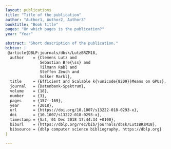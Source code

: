 ```yaml
---
layout: publications
title: "Title of the publication"
author: "Author1, Author2, Author3"
booktitle: "Book title"
pages: "On which pages is the publication?"
year: "Year"

abstract: "Short description of the publication."
bibtex: |
 @article{DBLP:journals/dbsk/LutzBRZM18,
  author    = {Clemens Lutz and
               Sebastian Bre{\ss} and
               Tilmann Rabl and
               Steffen Zeuch and
               Volker Markl},
  title     = {Efficient and Scalable k{\unicode{8209}}Means on GPUs},
  journal   = {Datenbank-Spektrum},
  volume    = {18},
  number    = {3},
  pages     = {157--169},
  year      = {2018},
  url       = {https://doi.org/10.1007/s13222-018-0293-x},
  doi       = {10.1007/s13222-018-0293-x},
  timestamp = {Sat, 01 Dec 2018 17:44:34 +0100},
  biburl    = {https://dblp.org/rec/bib/journals/dbsk/LutzBRZM18},
  bibsource = {dblp computer science bibliography, https://dblp.org}
}

---
```


